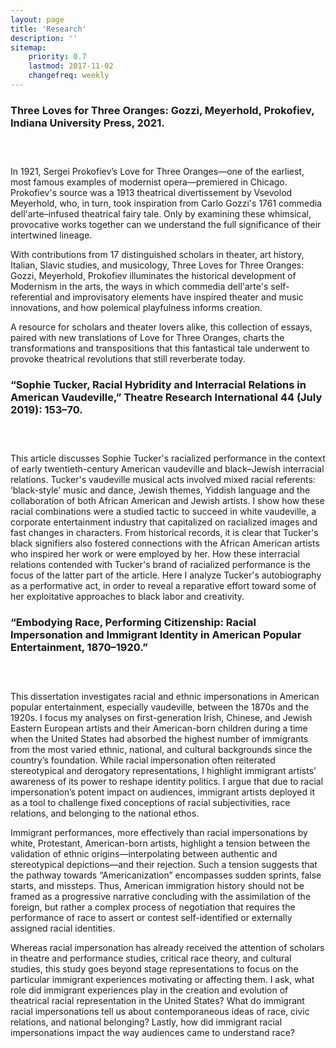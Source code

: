 ```yaml
---
layout: page
title: 'Research'
description: ''
sitemap:
    priority: 0.7
    lastmod: 2017-11-02
    changefreq: weekly
---
```



### Three Loves for Three Oranges: Gozzi, Meyerhold, Prokofiev, Indiana University Press, 2021. 

<div style="padding-top: 0px; padding-right: 0px; padding-bottom: 15px; padding-left: 0px;">
<figure class="image right"><img src="{{ "/images/Three_Loves.jpeg" | absolute_url }}" alt="" /></figure>
</div>
    
In 1921, Sergei Prokofiev’s Love for Three Oranges—one of the earliest, most famous examples of modernist opera—premiered in Chicago. Prokofiev's source was a 1913 theatrical divertissement by Vsevolod Meyerhold, who, in turn, took inspiration from Carlo Gozzi's 1761 commedia dell'arte–infused theatrical fairy tale. Only by examining these whimsical, provocative works together can we understand the full significance of their intertwined lineage.

With contributions from 17 distinguished scholars in theater, art history, Italian, Slavic studies, and musicology, Three Loves for Three Oranges: Gozzi, Meyerhold, Prokofiev illuminates the historical development of Modernism in the arts, the ways in which commedia dell'arte's self-referential and improvisatory elements have inspired theater and music innovations, and how polemical playfulness informs creation.

A resource for scholars and theater lovers alike, this collection of essays, paired with new translations of Love for Three Oranges, charts the transformations and transpositions that this fantastical tale underwent to provoke theatrical revolutions that still reverberate today.

### “Sophie Tucker, Racial Hybridity and Interracial Relations in American Vaudeville,” Theatre Research International 44 (July 2019): 153–70. 

<div style="padding-top: 0px; padding-right: 0px; padding-bottom: 15px; padding-left: 0px;">
<figure class="image right"><img src="{{ "/images/Tucker.png" | absolute_url }}" alt="" /></figure>
</div>
    
This article discusses Sophie Tucker's racialized performance in the context of early twentieth-century American vaudeville and black–Jewish interracial relations. Tucker's vaudeville musical acts involved mixed racial referents: ‘black-style’ music and dance, Jewish themes, Yiddish language and the collaboration of both African American and Jewish artists. I show how these racial combinations were a studied tactic to succeed in white vaudeville, a corporate entertainment industry that capitalized on racialized images and fast changes in characters. From historical records, it is clear that Tucker's black signifiers also fostered connections with the African American artists who inspired her work or were employed by her. How these interracial relations contended with Tucker's brand of racialized performance is the focus of the latter part of the article. Here I analyze Tucker's autobiography as a performative act, in order to reveal a reparative effort toward some of her exploitative approaches to black labor and creativity.

### “Embodying Race, Performing Citizenship: Racial Impersonation and Immigrant Identity in American Popular Entertainment, 1870–1920.” 

<div style="padding-top: 0px; padding-right: 0px; padding-bottom: 15px; padding-left: 0px;">
<figure class="image right"><img src="{{ "/images/Lee_Tung_Foo.png" | absolute_url }}" alt="" /></figure>
</div>
    
This dissertation investigates racial and ethnic impersonations in American popular entertainment, especially vaudeville, between the 1870s and the 1920s. I focus my analyses on first-generation Irish, Chinese, and Jewish Eastern European artists and their American-born children during a time when the United States had absorbed the highest
number of immigrants from the most varied ethnic, national, and cultural backgrounds since the country’s foundation. While racial impersonation often reiterated stereotypical and derogatory representations, I highlight immigrant artists’ awareness of its power to reshape identity politics. I argue that due to racial impersonation’s potent impact on audiences, immigrant artists deployed it as a tool to challenge fixed conceptions of racial subjectivities, race relations, and belonging to the national ethos.

Immigrant performances, more effectively than racial impersonations by white,
Protestant, American-born artists, highlight a tension between the validation of ethnic origins—interpolating between authentic and stereotypical depictions—and their rejection. Such a tension suggests that the pathway towards “Americanization” encompasses sudden sprints, false starts, and missteps. Thus, American immigration history should not be framed as a progressive narrative concluding with the assimilation of the foreign, but rather a complex process of negotiation that requires the performance of race to assert or contest self-identified or externally assigned racial identities.

Whereas racial impersonation has already received the attention of scholars in theatre and
performance studies, critical race theory, and cultural studies, this study goes beyond stage
representations to focus on the particular immigrant experiences motivating or affecting them. I ask, what role did immigrant experiences play in the creation and evolution of theatrical racial representation in the United States? What do immigrant racial impersonations tell us about contemporaneous ideas of race, civic relations, and national belonging? Lastly, how did immigrant racial impersonations impact the way audiences came to understand race?

